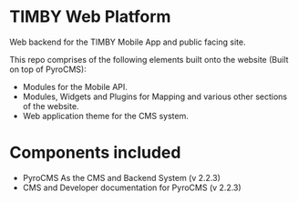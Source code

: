 TIMBY Web Platform
==================

Web backend for the TIMBY Mobile App and public facing site.

This repo comprises of the following elements built onto the website (Built on top of PyroCMS):

* Modules for the Mobile API.
* Modules, Widgets and Plugins for Mapping and various other sections of the website.
* Web application theme for the CMS system.

# Components included

* PyroCMS As the CMS and Backend System (v 2.2.3)
* CMS and Developer documentation for PyroCMS (v 2.2.3)
